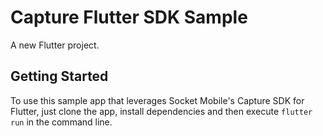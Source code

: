 # Capture Flutter SDK Sample

A new Flutter project.

## Getting Started

To use this sample app that leverages Socket Mobile's Capture SDK for Flutter, just clone the app, install dependencies and then execute `flutter run` in the command line.

